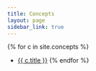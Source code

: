 ```yaml
---
title: Concepts
layout: page
sidebar_link: true
---
```


{% for c in site.concepts %}
* [{{ c.title }}]({{c.url}})
{% endfor %}
